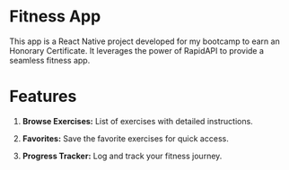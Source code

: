 # Fitness App

This app is a React Native project developed for my bootcamp to earn an Honorary Certificate. It leverages the power of RapidAPI to provide a seamless fitness app.

# Features

1. **Browse Exercises:** List of exercises with detailed instructions.
   
2. **Favorites:** Save the favorite exercises for quick access.
   
3. **Progress Tracker:** Log and track your fitness journey.
